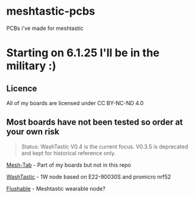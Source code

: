 # meshtastic-pcbs
PCBs i've made for meshtastic

# Starting on 6.1.25 I'll be in the military :)


## Licence 
All of my boards are licensed under
CC BY-NC-ND 4.0

## Most boards have not been tested so order at your own risk

> Status: WashTastic V0.4 is the current focus. V0.3.5 is deprecated and kept for historical reference only.

[Mesh-Tab](https://github.com/valzzu/Mesh-Tab) - Part of my boards but not in this repo 

[WashTastic](/WashTastic) - 1W node based on E22-90030S and promicro nrf52

[Flushable](/Flushable) - Meshtastic wearable node?
